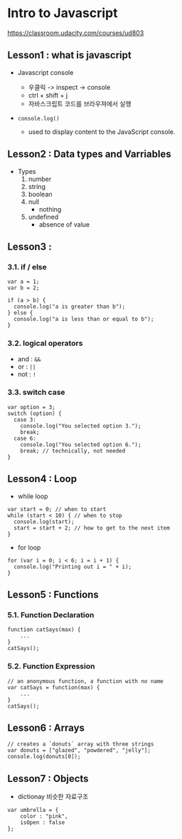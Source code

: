 # Intro to Javascript

https://classroom.udacity.com/courses/ud803

## Lesson1 : what is javascript

* Javascript console
	* 우클릭 -> inspect -> console
	* ctrl + shift + j
	* 자바스크립트 코드를 브라우져에서 실행

* ```console.log()```
	* used to display content to the JavaScript console.


## Lesson2 : Data types and Varriables

* Types
	1) number
	2) string
	3) boolean
	4) null
		* nothing
	5) undefined
		* absence of value

## Lesson3 : 

### 3.1. if / else

```
var a = 1;
var b = 2;

if (a > b) {
  console.log("a is greater than b");
} else {
  console.log("a is less than or equal to b");
}
```

### 3.2. logical operators

* and : ```&&```
* or : ```||```
* not : ```!```

### 3.3. switch case

```
var option = 3;
switch (option) {
  case 3:
    console.log("You selected option 3.");
    break;
  case 6:
    console.log("You selected option 6.");
    break; // technically, not needed
}
```

## Lesson4 : Loop

* while loop

```
var start = 0; // when to start
while (start < 10) { // when to stop
  console.log(start);
  start = start + 2; // how to get to the next item
}
```

* for loop

```
for (var i = 0; i < 6; i = i + 1) {
  console.log("Printing out i = " + i);
}
```

## Lesson5 : Functions

### 5.1. Function Declaration

```
function catSays(max) {
	...
}
catSays();
```

### 5.2. Function Expression

```
// an anonymous function, a function with no name
var catSays = function(max) {
	...
}
catSays();
```

## Lesson6 : Arrays

```
// creates a `donuts` array with three strings
var donuts = ["glazed", "powdered", "jelly"];
console.log(donuts[0]); 
```

## Lesson7 : Objects

* dictionay 비슷한 자료구조

```
var umbrella = {
    color : "pink",
    isOpen : false
};
```

